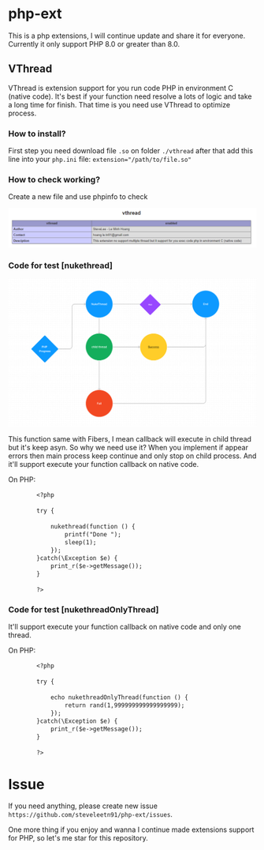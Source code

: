 # php-ext
This is a php extensions, I will continue update and share it for everyone. Currently it only support PHP 8.0 or greater than 8.0.

## VThread 

VThread is extension support for you run code PHP in environment C (native code). It's best if your function need resolve a lots of logic and take a long time for finish. That time is you need use VThread to optimize process.

### How to install? 

First step you need download file `.so` on folder `./vthread` after that add this line into your `php.ini` file: 
    `extension="/path/to/file.so"`

### How to check working? 
Create a new file and use phpinfo to check

![alt text](https://github.com/steveleetn91/php-ext/blob/dev/document/phpinfo.PNG?raw=true)


### Code for test [nukethread]

![alt text](https://github.com/steveleetn91/php-ext/blob/dev/document/vthread.PNG?raw=true)

This function same with Fibers, I mean callback will execute in child thread but it's keep asyn. So why we need use it? 
When you implement if appear errors then main process keep continue and only stop on child process. And it'll support execute
your function callback on native code.

On PHP:

```
        <?php

        try {
            
            nukethread(function () {
                printf("Done ");
                sleep(1);
            });
        }catch(\Exception $e) {
            print_r($e->getMessage());
        }

        ?>
```

### Code for test [nukethreadOnlyThread]


It'll support execute your function callback on native code and only one thread.

On PHP:

```
        <?php

        try {
            
            echo nukethreadOnlyThread(function () {
                return rand(1,999999999999999999);
            });
        }catch(\Exception $e) {
            print_r($e->getMessage());
        }

        ?>
```

# Issue 

If you need anything, please create new issue `https://github.com/steveleetn91/php-ext/issues`. 

One more thing if you enjoy and wanna I continue made extensions support for PHP, so let's me star for this repository.


